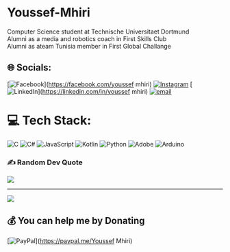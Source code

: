 # Youssef-Mhiri

Computer Science student at Technische Universitaet Dortmund<br/>
Alumni as a media and robotics coach in First Skills Club<br/>
Alumni as ateam Tunisia member in First Global Challange<br/>


## 🌐 Socials:
[![Facebook](https://img.shields.io/badge/Facebook-%231877F2.svg?logo=Facebook&logoColor=white)](https://facebook.com/youssef mhiri) [![Instagram](https://img.shields.io/badge/Instagram-%23E4405F.svg?logo=Instagram&logoColor=white)](https://instagram.com/youssef_mhiri_) [![LinkedIn](https://img.shields.io/badge/LinkedIn-%230077B5.svg?logo=linkedin&logoColor=white)](https://linkedin.com/in/youssef mhiri) [![email](https://img.shields.io/badge/Email-D14836?logo=gmail&logoColor=white)](mailto:youssefmhiri927@gmail.com) 

# 💻 Tech Stack:
![C](https://img.shields.io/badge/c-%2300599C.svg?style=for-the-badge&logo=c&logoColor=white) ![C#](https://img.shields.io/badge/c%23-%23239120.svg?style=for-the-badge&logo=csharp&logoColor=white) ![JavaScript](https://img.shields.io/badge/javascript-%23323330.svg?style=for-the-badge&logo=javascript&logoColor=%23F7DF1E) ![Kotlin](https://img.shields.io/badge/kotlin-%237F52FF.svg?style=for-the-badge&logo=kotlin&logoColor=white) ![Python](https://img.shields.io/badge/python-3670A0?style=for-the-badge&logo=python&logoColor=ffdd54) ![Adobe](https://img.shields.io/badge/adobe-%23FF0000.svg?style=for-the-badge&logo=adobe&logoColor=white) ![Arduino](https://img.shields.io/badge/-Arduino-00979D?style=for-the-badge&logo=Arduino&logoColor=white)

### ✍️ Random Dev Quote
![](https://quotes-github-readme.vercel.app/api?type=horizontal&theme=radical)

---
[![](https://visitcount.itsvg.in/api?id=Youssef-Mhiri&icon=0&color=0)](https://visitcount.itsvg.in)

  ## 💰 You can help me by Donating
  [![PayPal](https://img.shields.io/badge/PayPal-00457C?style=for-the-badge&logo=paypal&logoColor=white)](https://paypal.me/Youssef Mhiri) 

  
<!-- Proudly created with GPRM ( https://gprm.itsvg.in ) -->
